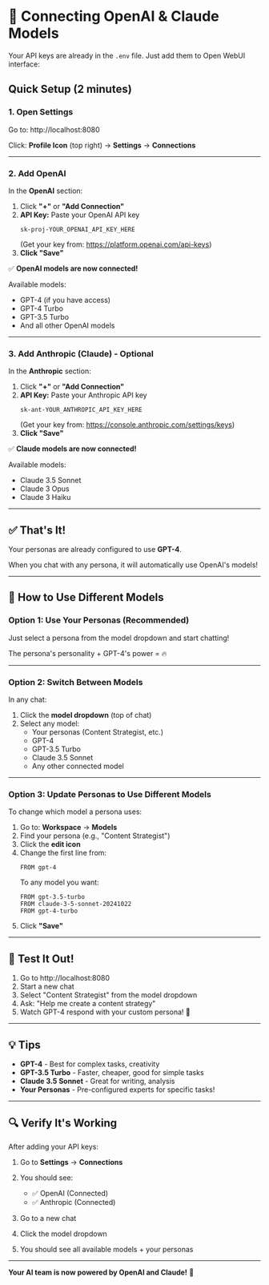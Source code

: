 # 🔑 Connecting OpenAI & Claude Models

Your API keys are already in the `.env` file. Just add them to Open WebUI interface:

## Quick Setup (2 minutes)

### 1. Open Settings

Go to: http://localhost:8080

Click: **Profile Icon** (top right) → **Settings** → **Connections**

---

### 2. Add OpenAI

In the **OpenAI** section:

1. Click **"+"** or **"Add Connection"**
2. **API Key:** Paste your OpenAI API key
   ```
   sk-proj-YOUR_OPENAI_API_KEY_HERE
   ```
   (Get your key from: https://platform.openai.com/api-keys)
3. **Click "Save"**

✅ **OpenAI models are now connected!**

Available models:
- GPT-4 (if you have access)
- GPT-4 Turbo
- GPT-3.5 Turbo
- And all other OpenAI models

---

### 3. Add Anthropic (Claude) - Optional

In the **Anthropic** section:

1. Click **"+"** or **"Add Connection"**
2. **API Key:** Paste your Anthropic API key
   ```
   sk-ant-YOUR_ANTHROPIC_API_KEY_HERE
   ```
   (Get your key from: https://console.anthropic.com/settings/keys)
3. **Click "Save"**

✅ **Claude models are now connected!**

Available models:
- Claude 3.5 Sonnet
- Claude 3 Opus
- Claude 3 Haiku

---

## ✅ That's It!

Your personas are already configured to use **GPT-4**.

When you chat with any persona, it will automatically use OpenAI's models!

---

## 🎯 How to Use Different Models

### Option 1: Use Your Personas (Recommended)

Just select a persona from the model dropdown and start chatting!

The persona's personality + GPT-4's power = 🔥

---

### Option 2: Switch Between Models

In any chat:
1. Click the **model dropdown** (top of chat)
2. Select any model:
   - Your personas (Content Strategist, etc.)
   - GPT-4
   - GPT-3.5 Turbo
   - Claude 3.5 Sonnet
   - Any other connected model

---

### Option 3: Update Personas to Use Different Models

To change which model a persona uses:

1. Go to: **Workspace** → **Models**
2. Find your persona (e.g., "Content Strategist")
3. Click the **edit icon**
4. Change the first line from:
   ```
   FROM gpt-4
   ```
   To any model you want:
   ```
   FROM gpt-3.5-turbo
   FROM claude-3-5-sonnet-20241022
   FROM gpt-4-turbo
   ```
5. Click **"Save"**

---

## 🚀 Test It Out!

1. Go to http://localhost:8080
2. Start a new chat
3. Select "Content Strategist" from the model dropdown
4. Ask: "Help me create a content strategy"
5. Watch GPT-4 respond with your custom persona! 🎉

---

## 💡 Tips

- **GPT-4** - Best for complex tasks, creativity
- **GPT-3.5 Turbo** - Faster, cheaper, good for simple tasks
- **Claude 3.5 Sonnet** - Great for writing, analysis
- **Your Personas** - Pre-configured experts for specific tasks!

---

## 🔍 Verify It's Working

After adding your API keys:

1. Go to **Settings** → **Connections**
2. You should see:
   - ✅ OpenAI (Connected)
   - ✅ Anthropic (Connected)

3. Go to a new chat
4. Click the model dropdown
5. You should see all available models + your personas

---

**Your AI team is now powered by OpenAI and Claude!** 🚀
